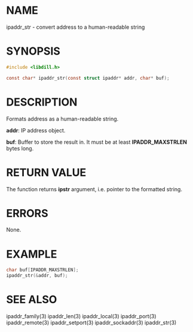 # NAME

ipaddr_str - convert address to a human-readable string

# SYNOPSIS

```c
#include <libdill.h>

const char* ipaddr_str(const struct ipaddr* addr, char* buf);
```

# DESCRIPTION

Formats address as a human-readable string.

**addr**: IP address object.

**buf**: Buffer to store the result in. It must be at least **IPADDR_MAXSTRLEN** bytes long.

# RETURN VALUE

The function returns **ipstr** argument, i.e.  pointer to the formatted string.

# ERRORS

None.

# EXAMPLE

```c
char buf[IPADDR_MAXSTRLEN];
ipaddr_str(&addr, buf);
```
# SEE ALSO

ipaddr_family(3) ipaddr_len(3) ipaddr_local(3) ipaddr_port(3) ipaddr_remote(3) ipaddr_setport(3) ipaddr_sockaddr(3) ipaddr_str(3) 
